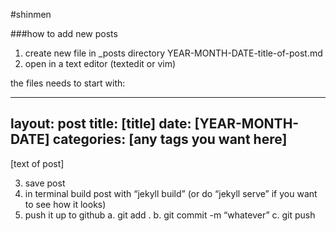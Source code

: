 #shinmen



###how to add new posts

1. create new file in _posts directory YEAR-MONTH-DATE-title-of-post.md
2. open in a text editor (textedit or vim)

the files needs to start with:

---
layout: post
title:  [title]
date:   [YEAR-MONTH-DATE]
categories: [any tags you want here]
---

[text of post]

3. save post
4. in terminal build post with “jekyll build” (or do “jekyll serve” if you want to see how it looks)
5. push it up to github
	a. git add .
	b. git commit -m “whatever”
	c. git push